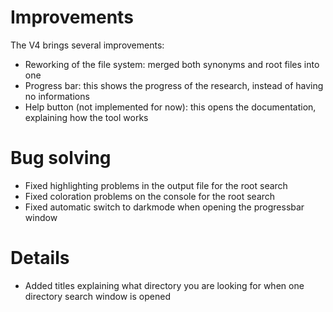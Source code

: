 # Improvements

The V4 brings several improvements:
- Reworking of the file system: merged both synonyms and root files into one
- Progress bar: this shows the progress of the research, instead of having no informations
- Help button (not implemented for now): this opens the documentation, explaining how the tool works

# Bug solving

- Fixed highlighting problems in the output file for the root search
- Fixed coloration problems on the console for the root search
- Fixed automatic switch to darkmode when opening the progressbar window

# Details

- Added titles explaining what directory you are looking for when one directory search window is opened

